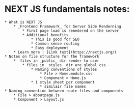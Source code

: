 # NEXT JS fundamentals notes: 
    * What is NEXT JS
        * _Frontend Framework_ for Server Side Renderning
            * First page load is renedered on the server
            * Additional benefits
                * This is good for SEO
                * Common sense routing
                * Easy deployment
        * Learn more : [Link text](https://nextjs.org/)
    * Notes on file structure for the framework
        *  files in _public_ dir render to user
            * files in _styles_ dir are global css
                * Naming conventions of styles
                    * File > Home.module.css
                    * Component > Home.js
                * 1 style sheet per component
                    * similair file names 
    * Naming convention between route files and components
        * File > aboutpage.js
        * Component > Layout.js
    

        
    